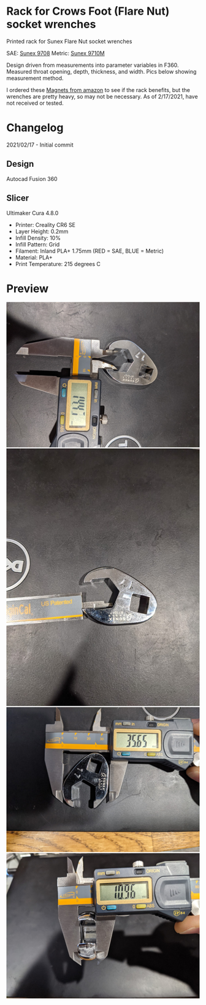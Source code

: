 # Rack for Crows Foot (Flare Nut) socket wrenches

Printed rack for Sunex Flare Nut socket wrenches

SAE: [Sunex 9708](https://www.zoro.com/sunex-tools-38-drive-sae-crowfoot-wrench-set-8-pcs-38-drve-8-pcs-9708/i/G2314151)
Metric: [Sunex 9710M](https://www.zoro.com/sunex-tools-metric-flare-nut-wrench-set-38-in-10-pc-9710m/i/G4514645/)

Design driven from measurements into parameter variables in F360.  Measured throat opening, depth, thickness, and width.  Pics below showing measurement method.

I ordered these [Magnets from amazon](https://smile.amazon.com/gp/product/B07MV6M12H) to see if the rack benefits, but the wrenches are pretty heavy, so may not be necessary.  As of 2/17/2021, have not received or tested.


# Changelog

2021/02/17 - Initial commit

## Design

Autocad Fusion 360 

## Slicer

Ultimaker Cura 4.8.0
- Printer: Creality CR6 SE
- Layer Height: 0.2mm
- Infill Density: 10%
- Infill Pattern: Grid
- Filament: Inland PLA+ 1.75mm (RED = SAE, BLUE = Metric)
- Material: PLA+
- Print Temperature: 215 degrees C

# Preview
![Throat measurement](pics/throat.jpg "Throat measurement")
![Depth measurement](pics/depth.jpg "Depth measurement")
![Width measurement](pics/width.jpg "Width measurement")
![Thickness measurement](pics/thickness.jpg "Thickness measurement")